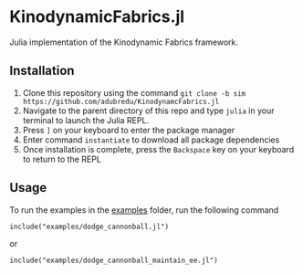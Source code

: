 # KinodynamicFabrics.jl
Julia implementation of the Kinodynamic Fabrics framework.

## Installation
1. Clone this repository using the command `git clone -b sim https://github.com/adubredu/KinodynamcFabrics.jl`
2. Navigate to the parent directory of this repo and type  `julia` in your terminal to launch the Julia REPL.
3. Press `]` on your keyboard to enter the package manager 
4. Enter command `instantiate` to download all package dependencies
5. Once installation is complete, press the `Backspace` key on your keyboard to return to the REPL

## Usage
To run the examples in the [examples](examples) folder, run the following command
```
include("examples/dodge_cannonball.jl")
```

or

```
include("examples/dodge_cannonball_maintain_ee.jl")
```